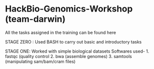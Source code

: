 # HackBio-Genomics-Workshop (team-darwin)

All the tasks assigned in the training can be found here

STAGE ZERO : Used BASH to carry out basic and introductory tasks

STAGE ONE: Worked with simple biological datasets
           Softwares used- 1. fastqc (quality control
                           2. bwa (assemble genomes)
                           3. samtools (manipulating sam/bam/cram files)
